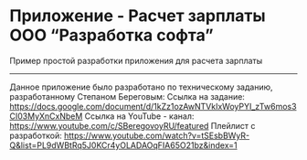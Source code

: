 # Приложение - Расчет зарплаты ООО “Разработка софта”
Пример простой разработки приложения для расчета зарплаты
____
Данное приложение было разработано по техническому заданию, разработанному Степаном Береговым: 
Ссылка на задание: https://docs.google.com/document/d/1kZz1ozAwNTVkIxWoyPYI_zTw6mos3CI03MyXnCxNbeM
Ссылка на YouTube - канал: https://www.youtube.com/c/SBeregovoyRU/featured
Плейлист с разработкой: https://www.youtube.com/watch?v=tSEsbBWyR-Q&list=PL9dWBtRq5J0KCr4yOLADAOqFIA65O21bz&index=1




